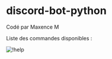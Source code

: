 # discord-bot-python
Codé par  Maxence M



Liste des commandes disponibles :









![!help](https://user-images.githubusercontent.com/82032288/154960371-e8379066-8ccc-4218-ba6a-a4a06f08ca4d.png)
